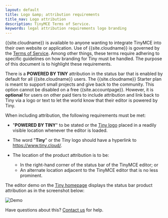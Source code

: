 ```yaml
---
layout: default
title: Logo &amp; attribution requirements
title_nav: Logo attribution
description: TinyMCE Terms of Service.
keywords: legal attribution requirements logo branding
---
```

{{site.cloudname}} is available to anyone wanting to integrate TinyMCE into their own website or application. Use of {{site.cloudname}} is governed by the [Terms of Service](https://about.tiny.cloud/legal/tiny-cloud-services-subscription-agreement/). Among other things, these terms require adhering to specific guidelines on how branding for Tiny must be handled. The purpose of this document is to highlight these requirements.

There is a **POWERED BY TINY** attribution in the status bar that is enabled by default for all {{site.cloudname}} users. The {{site.cloudname}} Starter plan is meant to support small projects and give back to the community. This option cannot be disabled on a free {{site.accountpage}}. However, it is **optional** for users on other paid tiers to include attribution and link back to Tiny via a logo or text to let the world know that their editor is powered by Tiny.

When including attribution, the following requirements must be met:

* "**POWERED BY TINY**" to be stated or the [Tiny logo](https://www.tiny.cloud/guidelines/#logo) placed in a readily visible location whenever the editor is loaded.
* The word "**Tiny**" or the Tiny logo should have a hyperlink to https://www.tiny.cloud/.
* The location of the product attribution is to be:

  * In the right-hand corner of the status bar of the TinyMCE editor; or
  * An alternate location adjacent to the TinyMCE editor that is no less prominent.

The editor demo on the [Tiny homepage](https://www.tiny.cloud/) displays the status bar product attribution as in the screenshot below:

![Demo]({{site.baseurl}}/images/screenshot-tiny-editor.png)

Have questions about this? [Contact us](https://www.tiny.cloud/contact/) for help.
